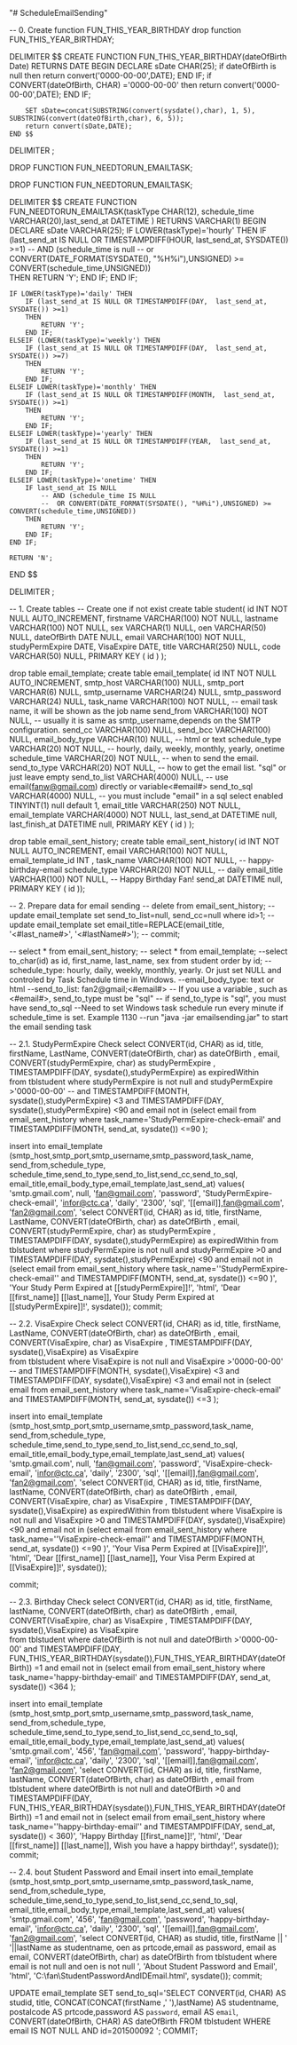 "# ScheduleEmailSending" 

-- 0. Create function FUN_THIS_YEAR_BIRTHDAY
drop function     FUN_THIS_YEAR_BIRTHDAY;

DELIMITER $$
CREATE FUNCTION FUN_THIS_YEAR_BIRTHDAY(dateOfBirth Date)
    RETURNS DATE
    BEGIN
        DECLARE sDate CHAR(25);
		if dateOfBirth is null then
			return convert('0000-00-00',DATE);
		END IF;
		if CONVERT(dateOfBirth, CHAR) ='0000-00-00' then
			return convert('0000-00-00',DATE);
		END IF;
		
		SET sDate=concat(SUBSTRING(convert(sysdate(),char), 1, 5),  SUBSTRING(convert(dateOfBirth,char), 6, 5));
		return convert(sDate,DATE);
    END $$

DELIMITER ; 


DROP FUNCTION FUN_NEEDTORUN_EMAILTASK;

DROP FUNCTION FUN_NEEDTORUN_EMAILTASK;

DELIMITER $$
CREATE FUNCTION FUN_NEEDTORUN_EMAILTASK(taskType CHAR(12), schedule_time VARCHAR(20),last_send_at DATETIME ) RETURNS VARCHAR(1)
BEGIN
        DECLARE sDate VARCHAR(25);
	IF LOWER(taskType)='hourly' THEN
		IF (last_send_at IS NULL OR TIMESTAMPDIFF(HOUR,  last_send_at, SYSDATE()) >=1)
			-- AND (schedule_time is null 
			--	or CONVERT(DATE_FORMAT(SYSDATE(), "%H%i"),UNSIGNED) >= CONVERT(schedule_time,UNSIGNED))  
		THEN
			RETURN 'Y';
		END IF;
	END IF;
		
	IF LOWER(taskType)='daily' THEN
		IF (last_send_at IS NULL OR TIMESTAMPDIFF(DAY,  last_send_at, SYSDATE()) >=1) 
		THEN
			RETURN 'Y';
		END IF;
	ELSEIF (LOWER(taskType)='weekly') THEN
		IF (last_send_at IS NULL OR TIMESTAMPDIFF(DAY,  last_send_at, SYSDATE()) >=7) 
		THEN
			RETURN 'Y';
		END IF;
	ELSEIF LOWER(taskType)='monthly' THEN
		IF (last_send_at IS NULL OR TIMESTAMPDIFF(MONTH,  last_send_at, SYSDATE()) >=1) 
		THEN
			RETURN 'Y';
		END IF;
	ELSEIF LOWER(taskType)='yearly' THEN
		IF (last_send_at IS NULL OR TIMESTAMPDIFF(YEAR,  last_send_at, SYSDATE()) >=1) 
		THEN
			RETURN 'Y';
		END IF;
	ELSEIF LOWER(taskType)='onetime' THEN
		IF last_send_at IS NULL  
			-- AND (schedule_time IS NULL 
			-- 	OR CONVERT(DATE_FORMAT(SYSDATE(), "%H%i"),UNSIGNED) >= CONVERT(schedule_time,UNSIGNED))  
		THEN
			RETURN 'Y';
		END IF;
	END IF;
		
	RETURN 'N';
END $$

DELIMITER ; 


-- 1. Create tables
-- Create one if not exist
create table student(
   id INT NOT NULL AUTO_INCREMENT,
   firstname VARCHAR(100) NOT NULL,
   lastname VARCHAR(100) NOT NULL,
   sex      VARCHAR(1) NULL,
   oen VARCHAR(50) NULL,
   dateOfBirth     DATE NULL,
   email VARCHAR(100) NOT NULL,
   studyPermExpire  DATE,
   VisaExpire  DATE,
   title VARCHAR(250) NULL,
   code VARCHAR(50) NULL,
   PRIMARY KEY ( id )
);

drop table email_template;
create table email_template(
   id INT NOT NULL AUTO_INCREMENT,
   smtp_host VARCHAR(100) NULL,
   smtp_port VARCHAR(6)  NULL,
   smtp_username VARCHAR(24) NULL,
   smtp_password VARCHAR(24) NULL,
   task_name VARCHAR(100) NOT NULL,  -- email task name, it will be shown as the job name
   send_from VARCHAR(100) NOT NULL, -- usually it is same as smtp_username,depends on the SMTP configuration. 
   send_cc VARCHAR(100)  NULL,
   send_bcc VARCHAR(100) NULL,
   email_body_type VARCHAR(10) NULL,  -- html or text
   schedule_type VARCHAR(20) NOT NULL,  -- hourly, daily, weekly, monthly, yearly, onetime 
   schedule_time VARCHAR(20) NOT NULL, -- when to send the email. 
   send_to_type VARCHAR(20) NOT NULL,  -- how to get the email list. "sql" or just leave empty 
   send_to_list VARCHAR(4000) NULL, -- use email(fanw@gmail.com) directly or variable<#email#> 
   send_to_sql VARCHAR(4000) NULL,  -- you must include "email" in a sql select 
   enabled TINYINT(1) null default 1, 
   email_title VARCHAR(250) NOT NULL,
   email_template VARCHAR(4000) NOT NULL,
   last_send_at  DATETIME null,
   last_finish_at  DATETIME null,
   PRIMARY KEY ( id )
);

drop table email_sent_history;
create table email_sent_history( 
	id INT NOT NULL AUTO_INCREMENT, 
	email VARCHAR(100) NOT NULL, 
    email_template_id INT ,
	task_name VARCHAR(100) NOT NULL, -- happy-birthday-email
	schedule_type VARCHAR(20) NOT NULL, -- daily
	email_title VARCHAR(100) NOT NULL, -- Happy Birthday Fan!
	send_at DATETIME null, 
    PRIMARY KEY ( id ));
    
   
 -- 2. Prepare data for email sending
 -- delete from email_sent_history;
-- update email_template set send_to_list=null, send_cc=null where id>1;
-- update email_template set email_title=REPLACE(email_title, '<#last_name#>', '<#lastName#>');
-- commit;

-- select * from email_sent_history;
-- select * from email_template;
--select to_char(id) as id, first_name, last_name, sex from student order by id;
--schedule_type: hourly, daily, weekly, monthly, yearly. Or just set NULL and controled by Task Schedule time in Windows.
--email_body_type: text or html
--send_to_list: fan2@gmail;<#email#>
-- If you use a variable , such as <#email#>, send_to_type must be "sql"
-- if send_to_type is "sql", you must have send_to_sql
--Need to set Windows task schedule run every minute if schedule_time is set. Example 1130
--run "java -jar emailsending.jar" to start the email sending task

-- 2.1. StudyPermExpire Check
select CONVERT(id, CHAR) as id, title, firstName, LastName, CONVERT(dateOfBirth, char) as dateOfBirth , email, CONVERT(studyPermExpire, char) as studyPermExpire , TIMESTAMPDIFF(DAY,  sysdate(),studyPermExpire) as expiredWithin  
	from tblstudent
	  where studyPermExpire is not null 
		and studyPermExpire >'0000-00-00' 
        -- and TIMESTAMPDIFF(MONTH,  sysdate(),studyPermExpire) <3
		and  TIMESTAMPDIFF(DAY,  sysdate(),studyPermExpire) <90
		and email not in (select email from email_sent_history
					where task_name='StudyPermExpire-check-email'
					and  TIMESTAMPDIFF(MONTH,  send_at, sysdate()) <=90 );

insert into email_template (smtp_host,smtp_port,smtp_username,smtp_password,task_name, send_from,schedule_type,
        schedule_time,send_to_type,send_to_list,send_cc,send_to_sql,
	   email_title,email_body_type,email_template,last_send_at)
  values(
    'smtp.gmail.com',
    null,
    'fan@gmail.com',
    'password',	
    'StudyPermExpire-check-email',
	'infor@ctc.ca',
	'daily',
	'2300',
	'sql',
	'[[email]],fan@gmail.com',
	'fan2@gmail.com',
 'select CONVERT(id, CHAR) as id, title, firstName, LastName, CONVERT(dateOfBirth, char) as dateOfBirth , email, CONVERT(studyPermExpire, char) as studyPermExpire , TIMESTAMPDIFF(DAY,  sysdate(),studyPermExpire) as expiredWithin  from tblstudent where studyPermExpire is not null and studyPermExpire >0 and  TIMESTAMPDIFF(DAY,  sysdate(),studyPermExpire) <90 and email not in (select email from email_sent_history where task_name=''StudyPermExpire-check-email'' and  TIMESTAMPDIFF(MONTH,  send_at, sysdate()) <=90 )',
	'Your Study Perm Expired at [[studyPermExpire]]!',
	'html',
	'Dear [[first_name]] [[last_name]], Your Study Perm Expired at [[studyPermExpire]]!',
	sysdate());
commit;


-- 2.2. VisaExpire Check
select CONVERT(id, CHAR) as id, title, firstName, LastName, CONVERT(dateOfBirth, char) as dateOfBirth , email, CONVERT(VisaExpire, char) as VisaExpire , TIMESTAMPDIFF(DAY,  sysdate(),VisaExpire) as VisaExpire  
	from tblstudent
	  where VisaExpire is not null 
		and VisaExpire >'0000-00-00' 
        -- and TIMESTAMPDIFF(MONTH,  sysdate(),VisaExpire) <3
		and  TIMESTAMPDIFF(DAY,  sysdate(),VisaExpire) <3
		and email not in (select email from email_sent_history
					where task_name='VisaExpire-check-email'
					and  TIMESTAMPDIFF(MONTH,  send_at, sysdate()) <=3 );


insert into email_template (smtp_host,smtp_port,smtp_username,smtp_password,task_name, send_from,schedule_type,
        schedule_time,send_to_type,send_to_list,send_cc,send_to_sql,
	   email_title,email_body_type,email_template,last_send_at)
  values(
    'smtp.gmail.com',
    null,
    'fan@gmail.com',
    'password',	
    'VisaExpire-check-email',
	'infor@ctc.ca',
	'daily',
	'2300',
	'sql',
	'[[email]],fan@gmail.com',
	'fan2@gmail.com',
 'select CONVERT(id, CHAR) as id, title, firstName, lastName, CONVERT(dateOfBirth, char) as dateOfBirth , email, CONVERT(VisaExpire, char) as VisaExpire , TIMESTAMPDIFF(DAY,  sysdate(),VisaExpire) as expiredWithin  from tblstudent where VisaExpire is not null and VisaExpire >0 and  TIMESTAMPDIFF(DAY,  sysdate(),VisaExpire) <90 and email not in (select email from email_sent_history where task_name=''VisaExpire-check-email'' and  TIMESTAMPDIFF(MONTH,  send_at, sysdate()) <=90 )',
	'Your Visa Perm Expired at [[VisaExpire]]!',
	'html',
	'Dear [[first_name]] [[last_name]], Your Visa Perm Expired at [[VisaExpire]]!',
	sysdate());
    
commit;


-- 2.3. Birthday Check
select CONVERT(id, CHAR) as id, title, firstName, lastName, CONVERT(dateOfBirth, char) as dateOfBirth , email, CONVERT(VisaExpire, char) as VisaExpire , TIMESTAMPDIFF(DAY,  sysdate(),VisaExpire) as VisaExpire  
	from tblstudent
	  where dateOfBirth is not null 
		and dateOfBirth >'0000-00-00' 
		and  TIMESTAMPDIFF(DAY,  FUN_THIS_YEAR_BIRTHDAY(sysdate()),FUN_THIS_YEAR_BIRTHDAY(dateOfBirth)) =1
		and email not in (select email from email_sent_history
					where task_name='happy-birthday-email'
					and  TIMESTAMPDIFF(DAY,  send_at, sysdate()) <364 );

insert into email_template (smtp_host,smtp_port,smtp_username,smtp_password,task_name, send_from,schedule_type, schedule_time,send_to_type,send_to_list,send_cc,send_to_sql, email_title,email_body_type,email_template,last_send_at) values( 'smtp.gmail.com', '456', 'fan@gmail.com', 'password', 'happy-birthday-email', 'infor@ctc.ca', 'daily', '2300', 'sql', '[[email]],fan@gmail.com', 'fan2@gmail.com', 'select CONVERT(id, CHAR) as id, title, firstName, lastName, CONVERT(dateOfBirth, char) as dateOfBirth , email from tblstudent where dateOfBirth is not null and dateOfBirth >0 and TIMESTAMPDIFF(DAY, FUN_THIS_YEAR_BIRTHDAY(sysdate()),FUN_THIS_YEAR_BIRTHDAY(dateOfBirth)) =1 and email not in (select email from email_sent_history where task_name=''happy-birthday-email'' and TIMESTAMPDIFF(DAY, send_at, sysdate()) < 360)', 'Happy Birthday [[first_name]]!', 'html', 'Dear [[first_name]] [[last_name]], Wish you have a happy birthday!', sysdate()); 
commit;


-- 2.4. bout Student Password and Email
insert into email_template (smtp_host,smtp_port,smtp_username,smtp_password,task_name, send_from,schedule_type,
        schedule_time,send_to_type,send_to_list,send_cc,send_to_sql,
	   email_title,email_body_type,email_template,last_send_at)
  values(
    'smtp.gmail.com',
    '456',
    'fan@gmail.com',
    'password',	
    'happy-birthday-email',
	'infor@ctc.ca',
	'daily',
	'2300',
	'sql',
	'[[email]],fan@gmail.com',
	'fan2@gmail.com',
    'select CONVERT(id, CHAR) as studid, title, firstName || \' \'||lastName as studentname, oen as prtcode,email as password, email as email, CONVERT(dateOfBirth, char) as dateOfBirth from tblstudent where email is not null and oen is not null ',
	'About Student Password and Email',
	'html',
	'C:\\fan\\StudentPasswordAndIDEmail.html',
	sysdate());
commit;

UPDATE email_template SET send_to_sql='SELECT CONVERT(id, CHAR) AS studid, title, CONCAT(CONCAT(firstName ,\' \'),lastName) AS studentname, postalcode AS prtcode,password AS `password`, email AS `email`, CONVERT(dateOfBirth, CHAR) AS dateOfBirth FROM tblstudent WHERE email IS NOT NULL AND id=201500092 ';
COMMIT;


                   
